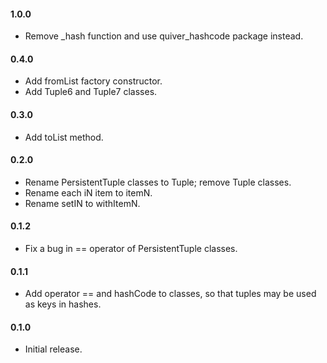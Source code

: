 #### 1.0.0
   * Remove _hash function and use quiver_hashcode package instead.

#### 0.4.0
   * Add fromList factory constructor.
   * Add Tuple6 and Tuple7 classes.

#### 0.3.0
   * Add toList method.

#### 0.2.0
   * Rename PersistentTuple classes to Tuple; remove Tuple classes.
   * Rename each iN item to itemN.
   * Rename setIN to withItemN.

#### 0.1.2
   * Fix a bug in == operator of PersistentTuple classes.

#### 0.1.1
   * Add operator == and hashCode to classes, so that tuples may be used as
     keys in hashes.

#### 0.1.0
   * Initial release.
